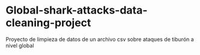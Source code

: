 # Global-shark-attacks-data-cleaning-project
Proyecto de limpieza de datos de un archivo csv sobre ataques de tiburón a nivel global
